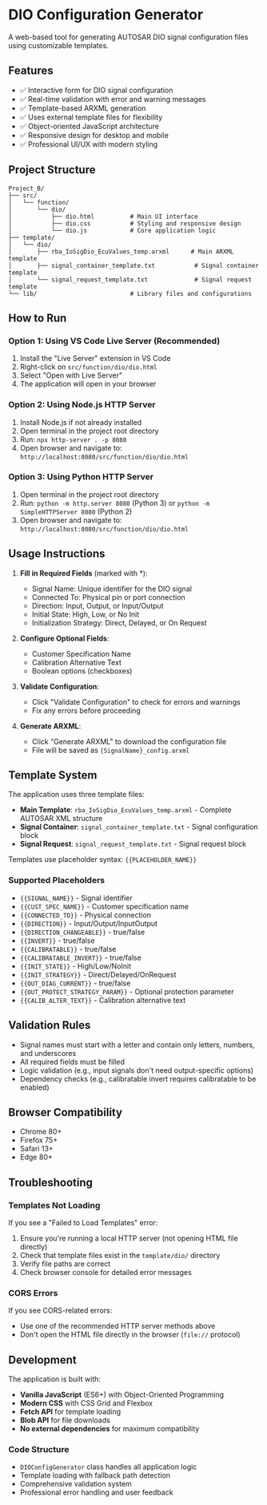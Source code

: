 # DIO Configuration Generator

A web-based tool for generating AUTOSAR DIO signal configuration files using customizable templates.

## Features

- ✅ Interactive form for DIO signal configuration
- ✅ Real-time validation with error and warning messages
- ✅ Template-based ARXML generation
- ✅ Uses external template files for flexibility
- ✅ Object-oriented JavaScript architecture
- ✅ Responsive design for desktop and mobile
- ✅ Professional UI/UX with modern styling

## Project Structure

```
Project_B/
├── src/
│   └── function/
│       └── dio/
│           ├── dio.html          # Main UI interface
│           ├── dio.css           # Styling and responsive design
│           └── dio.js            # Core application logic
├── template/
│   └── dio/
│       ├── rba_IoSigDio_EcuValues_temp.arxml      # Main ARXML template
│       ├── signal_container_template.txt           # Signal container template
│       └── signal_request_template.txt             # Signal request template
└── lib/                          # Library files and configurations
```

## How to Run

### Option 1: Using VS Code Live Server (Recommended)

1. Install the "Live Server" extension in VS Code
2. Right-click on `src/function/dio/dio.html`
3. Select "Open with Live Server"
4. The application will open in your browser

### Option 2: Using Node.js HTTP Server

1. Install Node.js if not already installed
2. Open terminal in the project root directory
3. Run: `npx http-server . -p 8080`
4. Open browser and navigate to: `http://localhost:8080/src/function/dio/dio.html`

### Option 3: Using Python HTTP Server

1. Open terminal in the project root directory
2. Run: `python -m http.server 8080` (Python 3) or `python -m SimpleHTTPServer 8080` (Python 2)
3. Open browser and navigate to: `http://localhost:8080/src/function/dio/dio.html`

## Usage Instructions

1. **Fill in Required Fields** (marked with *):
   - Signal Name: Unique identifier for the DIO signal
   - Connected To: Physical pin or port connection
   - Direction: Input, Output, or Input/Output
   - Initial State: High, Low, or No Init
   - Initialization Strategy: Direct, Delayed, or On Request

2. **Configure Optional Fields**:
   - Customer Specification Name
   - Calibration Alternative Text
   - Boolean options (checkboxes)

3. **Validate Configuration**:
   - Click "Validate Configuration" to check for errors and warnings
   - Fix any errors before proceeding

4. **Generate ARXML**:
   - Click "Generate ARXML" to download the configuration file
   - File will be saved as `{SignalName}_config.arxml`

## Template System

The application uses three template files:

- **Main Template**: `rba_IoSigDio_EcuValues_temp.arxml` - Complete AUTOSAR XML structure
- **Signal Container**: `signal_container_template.txt` - Signal configuration block
- **Signal Request**: `signal_request_template.txt` - Signal request block

Templates use placeholder syntax: `{{PLACEHOLDER_NAME}}`

### Supported Placeholders

- `{{SIGNAL_NAME}}` - Signal identifier
- `{{CUST_SPEC_NAME}}` - Customer specification name
- `{{CONNECTED_TO}}` - Physical connection
- `{{DIRECTION}}` - Input/Output/InputOutput
- `{{DIRECTION_CHANGEABLE}}` - true/false
- `{{INVERT}}` - true/false
- `{{CALIBRATABLE}}` - true/false
- `{{CALIBRATABLE_INVERT}}` - true/false
- `{{INIT_STATE}}` - High/Low/NoInit
- `{{INIT_STRATEGY}}` - Direct/Delayed/OnRequest
- `{{OUT_DIAG_CURRENT}}` - true/false
- `{{OUT_PROTECT_STRATEGY_PARAM}}` - Optional protection parameter
- `{{CALIB_ALTER_TEXT}}` - Calibration alternative text

## Validation Rules

- Signal names must start with a letter and contain only letters, numbers, and underscores
- All required fields must be filled
- Logic validation (e.g., input signals don't need output-specific options)
- Dependency checks (e.g., calibratable invert requires calibratable to be enabled)

## Browser Compatibility

- Chrome 80+
- Firefox 75+
- Safari 13+
- Edge 80+

## Troubleshooting

### Templates Not Loading

If you see a "Failed to Load Templates" error:

1. Ensure you're running a local HTTP server (not opening HTML file directly)
2. Check that template files exist in the `template/dio/` directory
3. Verify file paths are correct
4. Check browser console for detailed error messages

### CORS Errors

If you see CORS-related errors:
- Use one of the recommended HTTP server methods above
- Don't open the HTML file directly in the browser (`file://` protocol)

## Development

The application is built with:
- **Vanilla JavaScript** (ES6+) with Object-Oriented Programming
- **Modern CSS** with CSS Grid and Flexbox
- **Fetch API** for template loading
- **Blob API** for file downloads
- **No external dependencies** for maximum compatibility

### Code Structure

- `DIOConfigGenerator` class handles all application logic
- Template loading with fallback path detection
- Comprehensive validation system
- Professional error handling and user feedback
 
